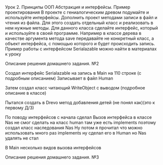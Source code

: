 Урок 2. Принципы ООП Абстракция и интерфейсы. Пример проектирования В проекте с гениалогическим древом подумайте и используйте интерфейсы. Дополнить проект методами записи в файл и чтения из файла. Для этого создать отдельный класс и реализовать в нем нужные методы. Для данного класса сделайте интерфейс, который и используйте в своей программе. Например в классе дерева в качестве аргумента метода save передавайте не конкретный класс, а объект интерфейса, с помощью которого и будет происходить запись. Пример работы с интерфейсом Serialazable можно найти в материалах к уроку

Описание решения домашнего задания. №2

Создал интерфейс Serialazable на запись в Main на 110 строке (с подробным описанием) Записывает в файл Human

Затем создал класс читающий WriteObject с выводом (подробное описание в классе)

Пытался создать в Drevo метод добавления детей (не понял как)(это к первому Д/З)

По поводу интерфейсов с начала сделал Вызов интерфейса в классе Nas не смог сделать на класс human там уже есть implements поэтому создал класс наследования Nas Ну потом я прочитал что можно использовать много раз implements ну сделал его в Human но Nas удалять не стал

В Main несколько видов вызова интерфейсов

Описание решения домашнего задания. №3